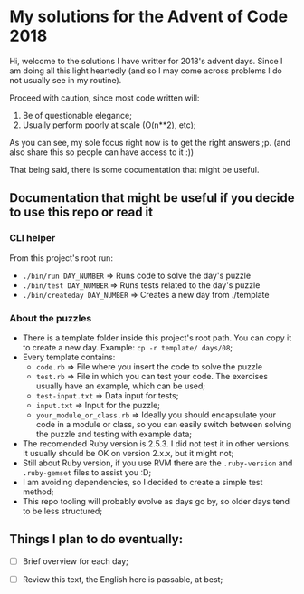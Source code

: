 # My solutions for the Advent of Code 2018

Hi, welcome to the solutions I have writter for 2018's advent days. Since I am doing all this light heartedly (and so I may come across problems I do not usually see in my routine).

Proceed with caution, since most code written will:

1. Be of questionable elegance;
2. Usually perform poorly at scale (O(n**2), etc);

As you can see, my sole focus right now is to get the right answers ;p. (and also share this so people can have access to it :))

That being said, there is some documentation that might be useful.

## Documentation that might be useful if you decide to use this repo or read it

### CLI helper

From this project's root run:

- `./bin/run DAY_NUMBER` => Runs code to solve the day's puzzle
- `./bin/test DAY_NUMBER` => Runs tests related to the day's puzzle
- `./bin/createday DAY_NUMBER` => Creates a new day from ./template

### About the puzzles

- There is a template folder inside this project's root path. You can copy it to create a new day. Example: `cp -r template/ days/08`;
- Every template contains:
    - `code.rb` => File where you insert the code to solve the puzzle
    - `test.rb` => File in which you can test your code. The exercises usually have an example, which can be used;
    - `test-input.txt` => Data input for tests;
    - `input.txt` => Input for the puzzle;
    - `your_module_or_class.rb` => Ideally you should encapsulate your code in a module or class, so you can easily switch between solving the puzzle and testing with example data;
- The recomended Ruby version is 2.5.3. I did not test it in other versions. It usually should be OK on version 2.x.x, but it might not;
- Still about Ruby version, if you use RVM there are the `.ruby-version` and `.ruby-gemset` files to assist you :D;
- I am avoiding dependencies, so I decided to create a simple test method;
- This repo tooling will probably evolve as days go by, so older days tend to be less structured;

## Things I plan to do eventually:

- [ ] Brief overview for each day;
- [ ] Review this text, the English here is passable, at best;

